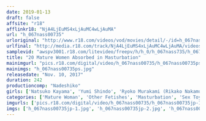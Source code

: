 ```yaml
---
date: 2019-01-13
draft: false
affsite: "r18"
afflinkr18: "NjA4LjEuMS4xLjAuMC4wLjAuMA"
url: "h_067nass00735"
urloriginal: "http://www.r18.com/videos/vod/movies/detail/-/id=h_067nass00735"
urlfinal: "http://media.r18.com/track/NjA4LjEuMS4xLjAuMC4wLjAuMA/videos/vod/movies/detail/-/id=h_067nass00735"
samplevid: "awspv3001.r18.com/litevideo/freepv/h/h_0/h_067nass735/h_067nass735_dmb_w.mp4"
title: "20 Mature Women Absorbed in Masturbation"
mainimgurl: "pics.r18.com/digital/video/h_067nass00735/h_067nass00735ps.jpg"
mainimgs: "h_067nass00735ps.jpg"
releasedate: "Nov. 10, 2017"
duration: 242
productioncomp: "Nadeshiko"
girls: ['Natsuko Kayama', 'Yumi Shindo', 'Ryoko Murakami (Rikako Nakamura, Naho Kuroki)', 'Maika Asai', 'Shihori Endo (Shiori Endo)', 'Yukari Orihara', 'Hitomi Enjoji', 'Hisae Yabe', 'Hitomi Honjo', 'Kaori Otosaki']
categories: ['Mature Woman', 'Other Fetishes', 'Masturbation', 'Sex Toys', 'Compilation', 'Over 4 Hours', 'Hi-Def']
imgurls: ['pics.r18.com/digital/video/h_067nass00735/h_067nass00735jp-1.jpg', 'pics.r18.com/digital/video/h_067nass00735/h_067nass00735jp-2.jpg', 'pics.r18.com/digital/video/h_067nass00735/h_067nass00735jp-3.jpg', 'pics.r18.com/digital/video/h_067nass00735/h_067nass00735jp-4.jpg', 'pics.r18.com/digital/video/h_067nass00735/h_067nass00735jp-5.jpg', 'pics.r18.com/digital/video/h_067nass00735/h_067nass00735jp-6.jpg', 'pics.r18.com/digital/video/h_067nass00735/h_067nass00735jp-7.jpg', 'pics.r18.com/digital/video/h_067nass00735/h_067nass00735jp-8.jpg', 'pics.r18.com/digital/video/h_067nass00735/h_067nass00735jp-9.jpg', 'pics.r18.com/digital/video/h_067nass00735/h_067nass00735jp-10.jpg', 'pics.r18.com/digital/video/h_067nass00735/h_067nass00735jp-11.jpg', 'pics.r18.com/digital/video/h_067nass00735/h_067nass00735jp-12.jpg', 'pics.r18.com/digital/video/h_067nass00735/h_067nass00735jp-13.jpg', 'pics.r18.com/digital/video/h_067nass00735/h_067nass00735jp-14.jpg', 'pics.r18.com/digital/video/h_067nass00735/h_067nass00735jp-15.jpg', 'pics.r18.com/digital/video/h_067nass00735/h_067nass00735jp-16.jpg', 'pics.r18.com/digital/video/h_067nass00735/h_067nass00735jp-17.jpg', 'pics.r18.com/digital/video/h_067nass00735/h_067nass00735jp-18.jpg', 'pics.r18.com/digital/video/h_067nass00735/h_067nass00735jp-19.jpg', 'pics.r18.com/digital/video/h_067nass00735/h_067nass00735jp-20.jpg']
imgs: ['h_067nass00735jp-1.jpg', 'h_067nass00735jp-2.jpg', 'h_067nass00735jp-3.jpg', 'h_067nass00735jp-4.jpg', 'h_067nass00735jp-5.jpg', 'h_067nass00735jp-6.jpg', 'h_067nass00735jp-7.jpg', 'h_067nass00735jp-8.jpg', 'h_067nass00735jp-9.jpg', 'h_067nass00735jp-10.jpg', 'h_067nass00735jp-11.jpg', 'h_067nass00735jp-12.jpg', 'h_067nass00735jp-13.jpg', 'h_067nass00735jp-14.jpg', 'h_067nass00735jp-15.jpg', 'h_067nass00735jp-16.jpg', 'h_067nass00735jp-17.jpg', 'h_067nass00735jp-18.jpg', 'h_067nass00735jp-19.jpg', 'h_067nass00735jp-20.jpg']
---
```

